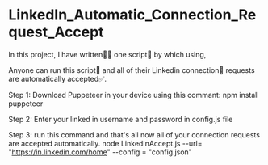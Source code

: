 # LinkedIn_Automatic_Connection_Request_Accept

In this project, I have written👨‍💻 one script📜 by which using,​

Anyone can run this script📜 and all of their Linkedin connection🤝 requests are automatically accepted✅.​

Step 1: Download Puppeteer in your device using this commant:
npm install puppeteer

Step 2: Enter your linked in username and password in config.js file

Step 3: run this command and that's all now all of your connection requests are accepted automatically.
node LinkedInAccept.js --url= "https://in.linkedin.com/home" --config = "config.json" 

